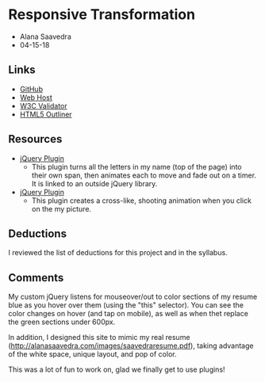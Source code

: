 # Responsive Transformation
* Alana Saavedra
* 04-15-18

## Links
* [GitHub](http://github.com/alasaave/project_resume_saavedra_alana/)
* [Web Host](http://alanasaavedra.com/project_resume_saavedra_alana/)
* [W3C Validator](https://validator.w3.org/unicorn/check?ucn_uri=alanasaavedra.com%2Fproject_resume_saavedra_alana%2F&ucn_task=conformance#)
* [HTML5 Outliner](https://gsnedders.html5.org/outliner/process.py?url=http%3A%2F%2Falanasaavedra.com%2Fproject_resume_saavedra_alana%2F)


## Resources
* [jQuery Plugin](http://tobiasahlin.com/moving-letters/#9)
	* This plugin turns all the letters in my name (top of the page) into their own span, then animates each to move and fade out on a timer. It is linked to an outside jQuery library.
* [jQuery Plugin](http://ajarunthomas.com/jquery/animateClick/)
	* This plugin creates a cross-like, shooting animation when you click on the my picture.

## Deductions
I reviewed the list of deductions for this project and in the syllabus.

## Comments
My custom jQuery listens for mouseover/out to color sections of my resume blue as you hover over them (using the "this" selector). You can see the color changes on hover (and tap on mobile), as well as when thet replace the green sections under 600px.

In addition, I designed this site to mimic my real resume (http://alanasaavedra.com/images/saavedraresume.pdf), taking advantage of the white space, unique layout, and pop of color.

This was a lot of fun to work on, glad we finally get to use plugins!
